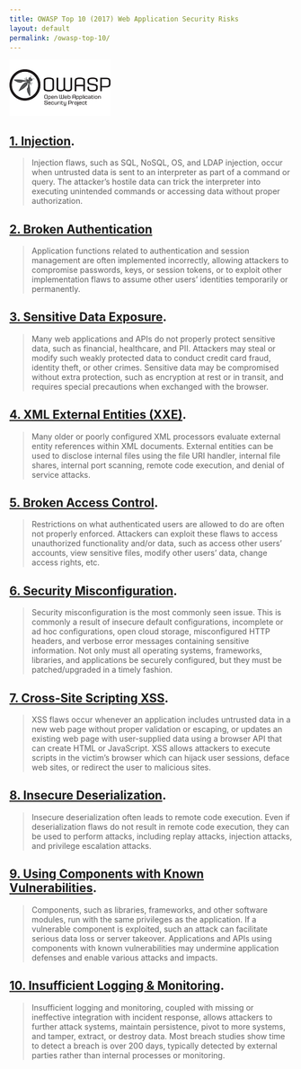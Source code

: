 ```yaml
---
title: OWASP Top 10 (2017) Web Application Security Risks
layout: default
permalink: /owasp-top-10/
---
```


![Open Web Application Security Project](../assets/OWASP-180x100.png) 

[1. Injection](https://owasp.org/www-project-top-ten/OWASP_Top_Ten_2017/Top_10-2017_A1-Injection). 
-----------------------------------------------------------------------------------------------

> Injection flaws, such as SQL, NoSQL, OS, and LDAP injection, occur
> when untrusted data is sent to an interpreter as part of a command or
> query. The attacker’s hostile data can trick the interpreter into
> executing unintended commands or accessing data without proper
> authorization.

[2. Broken Authentication](https://owasp.org/www-project-top-ten/OWASP_Top_Ten_2017/Top_10-2017_A2-Broken_Authentication)
----------------------------------------------------------------------------------------------------------------------

> Application functions related to authentication and session management
> are often implemented incorrectly, allowing attackers to compromise
> passwords, keys, or session tokens, or to exploit other implementation
> flaws to assume other users’ identities temporarily or permanently.

[3. Sensitive Data Exposure](https://owasp.org/www-project-top-ten/OWASP_Top_Ten_2017/Top_10-2017_A3-Sensitive_Data_Exposure). 
---------------------------------------------------------------------------------------------------------------------------

> Many web applications and APIs do not properly protect sensitive data,
> such as financial, healthcare, and PII. Attackers may steal or modify
> such weakly protected data to conduct credit card fraud, identity
> theft, or other crimes. Sensitive data may be compromised without
> extra protection, such as encryption at rest or in transit, and
> requires special precautions when exchanged with the browser.

[4. XML External Entities (XXE)](https://owasp.org/www-project-top-ten/OWASP_Top_Ten_2017/Top_10-2017_A4-XML_External_Entities_(XXE)). 
-----------------------------------------------------------------------------------------------------------------------------------

> Many older or poorly configured XML processors evaluate external
> entity references within XML documents. External entities can be used
> to disclose internal files using the file URI handler, internal file
> shares, internal port scanning, remote code execution, and denial of
> service attacks.

[5. Broken Access Control](https://owasp.org/www-project-top-ten/OWASP_Top_Ten_2017/Top_10-2017_A5-Broken_Access_Control). 
-----------------------------------------------------------------------------------------------------------------------

> Restrictions on what authenticated users are allowed to do are often
> not properly enforced. Attackers can exploit these flaws to access
> unauthorized functionality and/or data, such as access other users’
> accounts, view sensitive files, modify other users’ data, change
> access rights, etc.

[6. Security Misconfiguration](https://owasp.org/www-project-top-ten/OWASP_Top_Ten_2017/Top_10-2017_A6-Security_Misconfiguration). 
-------------------------------------------------------------------------------------------------------------------------------

> Security misconfiguration is the most commonly seen issue. This is
> commonly a result of insecure default configurations, incomplete or ad
> hoc configurations, open cloud storage, misconfigured HTTP headers,
> and verbose error messages containing sensitive information. Not only
> must all operating systems, frameworks, libraries, and applications be
> securely configured, but they must be patched/upgraded in a timely
> fashion.

[7. Cross-Site Scripting XSS](https://owasp.org/www-project-top-ten/OWASP_Top_Ten_2017/Top_10-2017_A7-Cross-Site_Scripting_(XSS)). 
-------------------------------------------------------------------------------------------------------------------------------

> XSS flaws occur whenever an application includes untrusted data in a
> new web page without proper validation or escaping, or updates an
> existing web page with user-supplied data using a browser API that can
> create HTML or JavaScript. XSS allows attackers to execute scripts in
> the victim’s browser which can hijack user sessions, deface web sites,
> or redirect the user to malicious sites.

[8. Insecure Deserialization](https://owasp.org/www-project-top-ten/OWASP_Top_Ten_2017/Top_10-2017_A8-Insecure_Deserialization). 
-----------------------------------------------------------------------------------------------------------------------------

> Insecure deserialization often leads to remote code execution. Even if
> deserialization flaws do not result in remote code execution, they can
> be used to perform attacks, including replay attacks, injection
> attacks, and privilege escalation attacks.

[9. Using Components with Known Vulnerabilities](https://owasp.org/www-project-top-ten/OWASP_Top_Ten_2017/Top_10-2017_A9-Using_Components_with_Known_Vulnerabilities). 
-------------------------------------------------------------------------------------------------------------------------------------------------------------------

> Components, such as libraries, frameworks, and other software modules,
> run with the same privileges as the application. If a vulnerable
> component is exploited, such an attack can facilitate serious data
> loss or server takeover. Applications and APIs using components with
> known vulnerabilities may undermine application defenses and enable
> various attacks and impacts.

[10. Insufficient Logging & Monitoring](https://owasp.org/www-project-top-ten/OWASP_Top_Ten_2017/Top_10-2017_A10-Insufficient_Logging%252526Monitoring). 
----------------------------------------------------------------------------------------------------------------------------------------------------

> Insufficient logging and monitoring, coupled with missing or
> ineffective integration with incident response, allows attackers to
> further attack systems, maintain persistence, pivot to more systems,
> and tamper, extract, or destroy data. Most breach studies show time to
> detect a breach is over 200 days, typically detected by external
> parties rather than internal processes or monitoring.
